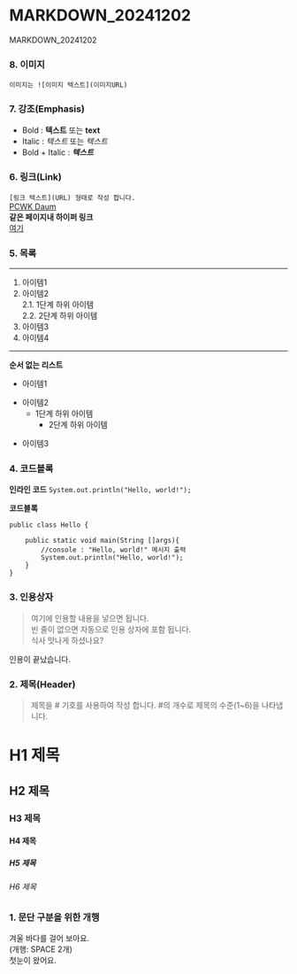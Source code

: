 # MARKDOWN_20241202
MARKDOWN_20241202

### 8. 이미지 
`이미지는 ![이미지 텍스트](이미지URL)`

### 7. 강조(Emphasis)
- Bold : **텍스트** 또는 __text__
- Italic : *텍스트* 또는 _텍스트_
- Bold + Italic : ***텍스트***

### 6. 링크(Link)
`[링크 텍스트](URL) 형태로 작성 합니다.`  
[PCWK Daum](https://cafe.daum.net/pcwk)  
**같은 페이지내 하이퍼 링크**  
[여기](#4-코드블록)

### 5. 목록
---
1. 아이템1
2. 아이템2  
   2.1. 1단계 하위 아이템  
   2.2. 2단계 하위 아이템
9. 아이템3
9. 아이템4
***

**순서 없는 리스트**
- 아이템1
+ 아이템2
  - 1단계 하위 아이템
    * 2단계 하위 아이템
* 아이템3

### 4. 코드블록
**인라인 코드**
`System.out.println("Hello, world!");`

**코드블록**
```
public class Hello {

	public static void main(String []args){
		//console : "Hello, world!" 메시지 출력
		System.out.println("Hello, world!");
	}
}
```

### 3. 인용상자
>여기에 인용할 내용을 넣으면 됩니다.  
>빈 줄이 없으면 자동으로 인용 상자에 포함 됩니다.  
식사 맛나게 하셨나요?

인용이 끝났습니다.

### 2. 제목(Header)
>제목을 # 기호를 사용하여 작성 합니다. #의 개수로 제목의 수준(1~6)을 나타냅니다.

# H1 제목
## H2 제목
### H3 제목
#### H4 제목
##### H5 제목
###### H6 제목

### 1. 문단 구분을 위한 개행
겨울 바다를 걸어 보아요.  
(개행: SPACE 2개)  
첫눈이 왔어요.
